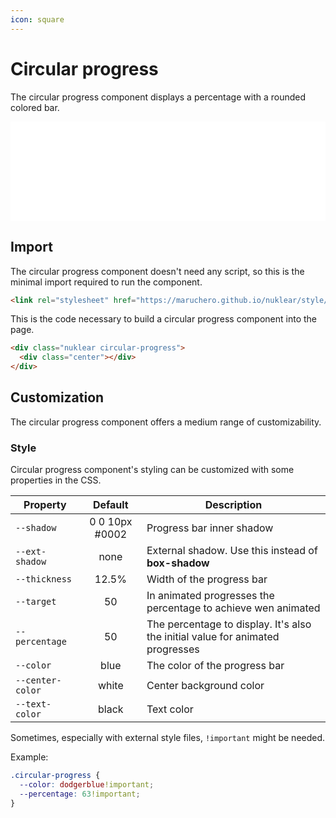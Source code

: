 ```yaml
---
icon: square
---
```

# Circular progress

The circular progress component displays a percentage with a rounded colored bar.

<style>
  iframe {
    width: 100%;
    aspect-ratio: 19/6;
    height: max-content;
    border: 0;
  }
</style>
<iframe src="../../demos/circular-progress.html" title="Circular progress demo"></iframe>
<br/>

## Import

The circular progress component doesn't need any script, so this is the minimal import required to run the component.

```html
<link rel="stylesheet" href="https://maruchero.github.io/nuklear/style/circular-progress.css">
```

This is the code necessary to build a circular progress component into the page.

```html
<div class="nuklear circular-progress">
  <div class="center"></div>
</div>
```

## Customization

The circular progress component offers a medium range of customizability.

### Style

Circular progress component's styling can be customized with some properties in the CSS.

Property | Default | Description
---|:---:|---
`--shadow` | 0 0 10px #0002 | Progress bar inner shadow
`--ext-shadow` | none | External shadow. Use this instead of **box-shadow**
`--thickness` | 12.5% | Width of the progress bar
`--target` | 50 | In animated progresses the percentage to achieve wen animated
`--percentage` | 50 | The percentage to display. It's also the initial value for animated progresses
`--color` | blue | The color of the progress bar
`--center-color` | white | Center background color
`--text-color` | black | Text color

Sometimes, especially with external style files, `!important` might be needed.

Example:
```css
.circular-progress {
  --color: dodgerblue!important;
  --percentage: 63!important;
}
```
